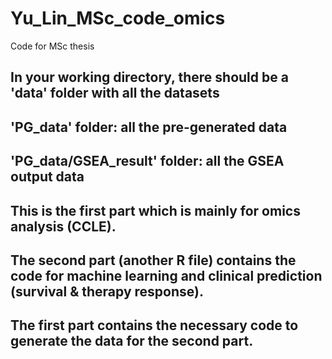 # Yu_Lin_MSc_code_omics
Code for MSc thesis

## In your working directory, there should be a 'data' folder with all the datasets
## 'PG_data' folder: all the pre-generated data
## 'PG_data/GSEA_result' folder: all the GSEA output data

## This is the first part which is mainly for omics analysis (CCLE).
## The second part (another R file) contains the code for machine learning and clinical prediction (survival & therapy response).
## The first part contains the necessary code to generate the data for the second part.
